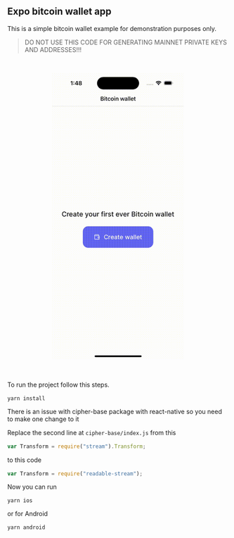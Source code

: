 ## Expo bitcoin wallet app

This is a simple bitcoin wallet example for demonstration purposes only.

> DO NOT USE THIS CODE FOR GENERATING MAINNET PRIVATE KEYS AND ADDRESSES!!!

&nbsp;

<p align="center">
<img src="/assets/demo.gif" width="300px">
</p>
&nbsp;

To run the project follow this steps.

```
yarn install
```

There is an issue with cipher-base package with react-native so you need to make one change to it

Replace the second line at `cipher-base/index.js` from this

```js
var Transform = require("stream").Transform;
```

to this code

```js
var Transform = require("readable-stream");
```

Now you can run

```
yarn ios
```

or for Android

```
yarn android
```
